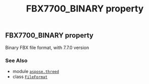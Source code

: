 ﻿---
title: FBX7700_BINARY property
second_title: Aspose.3D for Python via .NET API References
description: 
type: docs
weight: 270
url: /aspose.threed/fileformat/fbx7700_binary/
is_root: false
---

## FBX7700_BINARY property


Binary FBX file format, with 7.7.0 version

### See Also
* module [`aspose.threed`](../../)
* class [`FileFormat`](/3d/python-net/aspose.threed/fileformat)
